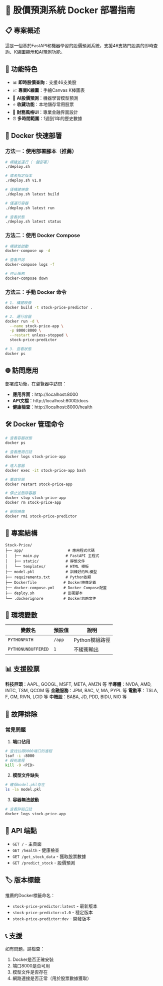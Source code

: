 # 🚀 股價預測系統 Docker 部署指南

## 📋 專案概述

這是一個基於FastAPI和機器學習的股價預測系統，支援46支熱門股票的即時查詢、K線圖顯示和AI預測功能。

## 🎯 功能特色

- 📊 **即時股價查詢**：支援46支美股
- 📈 **專業K線圖**：手繪Canvas K棒圖表
- 🔮 **AI股價預測**：機器學習模型預測
- ⭐ **收藏功能**：本地儲存常用股票
- 🎨 **財務風格UI**：專業金融界面設計
- ⏰ **多時間範圍**：1週到1年的歷史數據

## 🐳 Docker 快速部署

### 方法一：使用部署腳本（推薦）

```bash
# 構建並運行（一鍵部署）
./deploy.sh

# 或者指定版本
./deploy.sh v1.0

# 僅構建映像
./deploy.sh latest build

# 僅運行容器
./deploy.sh latest run

# 查看狀態
./deploy.sh latest status
```

### 方法二：使用 Docker Compose

```bash
# 構建並啟動
docker-compose up -d

# 查看日誌
docker-compose logs -f

# 停止服務
docker-compose down
```

### 方法三：手動 Docker 命令

```bash
# 1. 構建映像
docker build -t stock-price-predictor .

# 2. 運行容器
docker run -d \
  --name stock-price-app \
  -p 8000:8000 \
  --restart unless-stopped \
  stock-price-predictor

# 3. 查看狀態
docker ps
```

## 🌐 訪問應用

部署成功後，在瀏覽器中訪問：
- **應用界面**：http://localhost:8000
- **API文檔**：http://localhost:8000/docs
- **健康檢查**：http://localhost:8000/health

## 🛠️ Docker 管理命令

```bash
# 查看容器狀態
docker ps

# 查看應用日誌
docker logs stock-price-app

# 進入容器
docker exec -it stock-price-app bash

# 重啟容器
docker restart stock-price-app

# 停止並刪除容器
docker stop stock-price-app
docker rm stock-price-app

# 刪除映像
docker rmi stock-price-predictor
```

## 📁 專案結構

```
Stock-Price/
├── app/                    # 應用程式代碼
│   ├── main.py            # FastAPI 主程式
│   ├── static/            # 靜態文件
│   └── templates/         # HTML 模板
├── model.pkl              # 訓練好的ML模型
├── requirements.txt       # Python依賴
├── Dockerfile            # Docker映像定義
├── docker-compose.yml    # Docker Compose配置
├── deploy.sh             # 部署腳本
└── .dockerignore         # Docker忽略文件
```

## 🔧 環境變數

| 變數名 | 預設值 | 說明 |
|--------|--------|------|
| `PYTHONPATH` | `/app` | Python模組路徑 |
| `PYTHONUNBUFFERED` | `1` | 不緩衝輸出 |

## 📊 支援股票

**科技巨頭**：AAPL, GOOGL, MSFT, META, AMZN 等
**半導體**：NVDA, AMD, INTC, TSM, QCOM 等
**金融服務**：JPM, BAC, V, MA, PYPL 等
**電動車**：TSLA, F, GM, RIVN, LCID 等
**中概股**：BABA, JD, PDD, BIDU, NIO 等

## 🚨 故障排除

### 常見問題

1. **端口佔用**
```bash
# 查找佔用8000端口的進程
lsof -i :8000
# 殺死進程
kill -9 <PID>
```

2. **模型文件缺失**
```bash
# 確保model.pkl存在
ls -la model.pkl
```

3. **容器無法啟動**
```bash
# 查看詳細日誌
docker logs stock-price-app
```

## 🎯 API 端點

- `GET /` - 主頁面
- `GET /health` - 健康檢查
- `GET /get_stock_data` - 獲取股票數據
- `GET /predict_stock` - 股價預測

## 🏷️ 版本標籤

推薦的Docker標籤命名：
- `stock-price-predictor:latest` - 最新版本
- `stock-price-predictor:v1.0` - 穩定版本
- `stock-price-predictor:dev` - 開發版本

## 📞 支援

如有問題，請檢查：
1. Docker是否正確安裝
2. 端口8000是否可用
3. 模型文件是否存在
4. 網路連接是否正常（用於股票數據獲取）